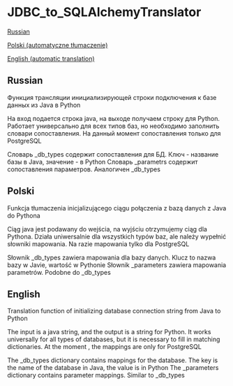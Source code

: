 # JDBC_to_SQLAlchemyTranslator

<p><a href="#anchor1">Russian</a></p>
<p><a href="#anchor2">Polski (automatyczne tłumaczenie)</a></p>
<p><a href="#anchor3">English (automatic translation)</a></p>


<p id="anchor1"></p>
<h2>Russian</h2>
<p>
Функция трансляции инициализирующей строки подключения к базе данных из Java в Python

На вход подается строка java, на выходе получаем строку для Python.
Работает универсально для всех типов баз, но необходимо заполнить словари сопоставления. На данный момент
сопоставления только для PostgreSQL


Словарь _db_types содержит сопоставления для БД. Ключ - название базы в Java, значение - в Python
Словарь _parametrs содержит сопоставления параметров. Аналогичен _db_types
</p>

<p id="anchor2"></p>
<h2>Polski</h2>
<p>
Funkcja tłumaczenia inicjalizującego ciągu połączenia z bazą danych z Java do Pythona

Ciąg java jest podawany do wejścia, na wyjściu otrzymujemy ciąg dla Pythona.
Działa uniwersalnie dla wszystkich typów baz, ale należy wypełnić słowniki mapowania. Na razie
mapowania tylko dla PostgreSQL


Słownik _db_types zawiera mapowania dla bazy danych. Klucz to nazwa bazy w Javie, wartość w Pythonie
Słownik _parameters zawiera mapowania parametrów. Podobne do _db_types</p>

<p id="anchor3"></p>
<h2>English</h2>
<p>Translation function of initializing database connection string from Java to Python

The input is a java string, and the output is a string for Python.
It works universally for all types of databases, but it is necessary to fill in matching dictionaries. At the moment
, the mappings are only for PostgreSQL


The _db_types dictionary contains mappings for the database. The key is the name of the database in Java, the value is in Python
The _parameters dictionary contains parameter mappings. Similar to _db_types</p>
